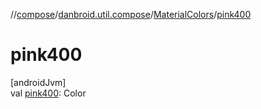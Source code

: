 //[compose](../../../index.md)/[danbroid.util.compose](../index.md)/[MaterialColors](index.md)/[pink400](pink400.md)

# pink400

[androidJvm]\
val [pink400](pink400.md): Color
